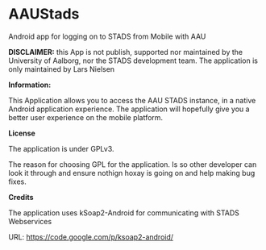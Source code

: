 AAUStads
========

Android app for logging on to STADS from Mobile with AAU 

**DISCLAIMER:** this App is not publish, supported nor maintained by the University of Aalborg, nor the STADS development team.
The application is only maintained by Lars Nielsen

**Information:**

This Application allows you to access the AAU STADS instance, in a native Android application experience. The application will 
hopefully give you a better user experience on the mobile platform. 

**License**

The application is under GPLv3. 

The reason for choosing GPL for the application. Is so other developer can look it through and ensure nothign hoxay is going on
and help making bug fixes.

**Credits**

The application uses kSoap2-Android for communicating with STADS Webservices

URL: https://code.google.com/p/ksoap2-android/
